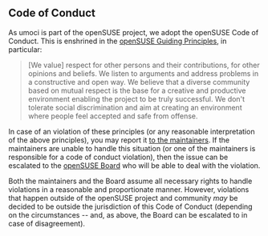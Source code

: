 ## Code of Conduct ##

As umoci is part of the openSUSE project, we adopt the openSUSE Code of
Conduct. This is enshrined in the [openSUSE Guiding
Principles][openSUSE-principles], in particular:

> [We value] respect for other persons and their contributions, for other
> opinions and beliefs. We listen to arguments and address problems in a
> constructive and open way. We believe that a diverse community based on
> mutual respect is the base for a creative and productive environment enabling
> the project to be truly successful. We don't tolerate social discrimination
> and aim at creating an environment where people feel accepted and safe from
> offense.

In case of an violation of these principles (or any reasonable interpretation
of the above principles), you may report it [to the maintainers](/MAINTAINERS).
If the maintainers are unable to handle this situation (or one of the
maintainers is responsible for a code of conduct violation), then the issue can
be escalated to the [openSUSE Board][openSUSE-board] who will be able to deal
with the violation.

Both the maintainers and the Board assume all necessary rights to handle
violations in a reasonable and proportionate manner. However, violations that
happen outside of the openSUSE project and community *may* be decided to be
outside the jurisdiction of this Code of Conduct (depending on the
circumstances -- and, as above, the Board can be escalated to in case of
disagreement).

[openSUSE-principles]: https://en.opensuse.org/openSUSE:Guiding_principles
[openSUSE-board]: https://en.opensuse.org/openSUSE:Board
